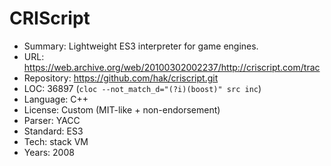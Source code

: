# CRIScript

* Summary:    Lightweight ES3 interpreter for game engines.
* URL:        https://web.archive.org/web/20100302002237/http://criscript.com/trac
* Repository: https://github.com/hak/criscript.git
* LOC:        36897 (`cloc --not_match_d="(?i)(boost)" src inc`)
* Language:   C++
* License:    Custom (MIT-like + non-endorsement)
* Parser:     YACC
* Standard:   ES3
* Tech:       stack VM
* Years:      2008
